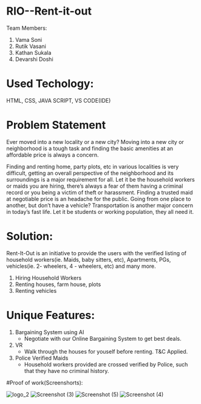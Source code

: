 # RIO--Rent-it-out

Team Members:

1) Vama Soni
2) Rutik Vasani
3) Kathan Sukala
4) Devarshi Doshi

# Used Techology: 

HTML, CSS, JAVA SCRIPT, VS CODE(IDE)

# Problem Statement

Ever moved into a new locality or a new city? 
Moving into a new city or neighborhood is a tough task and finding the basic amenities at an affordable price is always a concern.

Finding and renting home, party plots, etc in various localities is very difficult, getting an overall perspective of the neighborhood and its surroundings is a major requirement for all.
Let it be the household workers or maids you are hiring, there’s always a fear of them having a criminal record or you being a victim of theft or harassment. Finding a trusted maid at negotiable price is an headache for the public.
Going from one place to another, but don’t have a vehicle? 
Transportation is another major concern in today’s fast life. Let it be students or working population, they all need it.

# Solution:

Rent-It-Out is an initiative to provide the users with the verified listing of household workers(ie. Maids, baby sitters, etc), Apartments, PGs, vehicles(ie. 2- wheelers, 4 - wheelers, etc) and many more.

1) Hiring Household Workers
2) Renting houses, farm house, plots
3) Renting vehicles

# Unique Features: 

1) Bargaining System using AI
   - Negotiate with our Online Bargaining System to get best deals.
2) VR
   - Walk through the houses for youself before renting. T&C Applied.
3) Police Verified Maids
   - Household workers provided are crossed verified by Police, such that they have no criminal history.

#Proof of work(Screenshorts):

![logo_2](https://user-images.githubusercontent.com/88734106/138606567-5deb1785-c0fa-41c2-9c96-d5a13373c2c7.png)
![Screenshot (3)](https://user-images.githubusercontent.com/88734106/138606576-bb1853ba-b27c-40c3-aff5-7bcb03650ba7.png)
![Screenshot (5)](https://user-images.githubusercontent.com/88734106/138606800-9e0c1ea3-95cc-4b67-b861-be57c627f817.png)
![Screenshot (4)](https://user-images.githubusercontent.com/88734106/138606583-2ae5de12-e216-4af8-a4af-a876dc074fcc.png)

